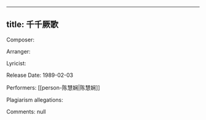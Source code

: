
---
title: 千千厥歌
---
Composer: 

Arranger: 

Lyricist: 

Release Date: 1989-02-03

Performers: [[person-陈慧娴|陈慧娴]]

Plagiarism allegations:


Comments:
null
